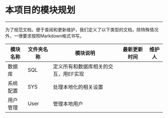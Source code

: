 # 本项目的模块规划
-----------------------------------
 


为了规范文档，便于查阅和更新维护，我们定义了以下类型的文档，除特殊情况外，一律要求按照Markdown格式书写。
 

| 模块名称 | 文件夹名称 | 模块说明        | 最新更新时间  |维护人 |
| -------- | -----------| -------------   | :----:       | :----: |
|数据库    |  SQL       | 定义所有和数据库相关的交互，用EF实现|||
|系统配置  |  SYS       | 处理本地化的相关设置   |||
|用户管理  |  User      | 管理本地用户           |||
